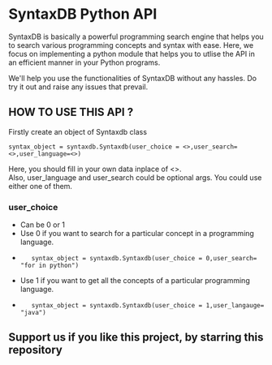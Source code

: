 # SyntaxDB Python API

SyntaxDB is basically a powerful programming search engine that helps you to search various programming concepts and syntax with ease. Here, we focus on implementing a python module that helps you to utlise the API in an efficient manner in your Python programs.<br/>

We'll help you use the functionalities of SyntaxDB without any hassles. Do try it out and raise any issues that prevail. <br/>

## HOW TO USE THIS API ?
Firstly create an object of Syntaxdb class

    syntax_object = syntaxdb.Syntaxdb(user_choice = <>,user_search=<>,user_language=<>)

Here, you should fill in your own data inplace of <>.<br/>
Also, user_language and user_search could be optional args. You could use either one of them.

### user_choice
- Can be 0 or 1
- Use 0 if you want to search for a particular concept in a programming language.
- ```Example: If you want to know what a for loop does in python,
     syntax_object = syntaxdb.Syntaxdb(user_choice = 0,user_search= "for in python")
  ```
- Use 1 if you want to get all the concepts of a particular programming language.
- ```Example: If you want to know about all the basic concepts in Java,
     syntax_object = syntaxdb.Syntaxdb(user_choice = 1,user_langauge= "java")
  ```
## Support us if you like this project, by starring this repository
